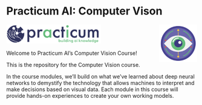 # Practicum AI: Computer Vison

![Practicum AI Logo image](https://raw.githubusercontent.com/PracticumAI/practicumai.github.io/main/images/logo/PracticumAI_logo_250x50.png) <img src='https://raw.githubusercontent.com/PracticumAI/practicumai.github.io/main/images/icons/practicumai_computer_vision.png' align='right' width=100 alt='Computer Vision course icon'>

Welcome to Practicum AI’s Computer Vision Course!

This is the repository for the Computer Vision course. 

 In the course modules, we’ll build on what we’ve learned about deep neural networks to demystify the technology that allows machines to interpret and make decisions based on visual data. Each module in this course will provide hands-on experiences to create your own working models. 